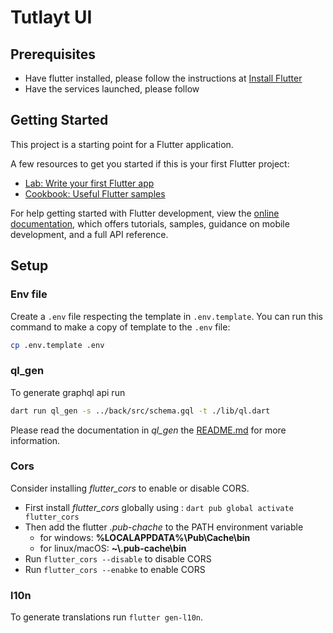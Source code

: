 # Tutlayt UI

## Prerequisites

* Have flutter installed, please follow the instructions at [Install Flutter](https://docs.flutter.dev/get-started/install)
* Have the services launched, please follow

## Getting Started

This project is a starting point for a Flutter application.

A few resources to get you started if this is your first Flutter project:

* [Lab: Write your first Flutter app](https://docs.flutter.dev/get-started/codelab)
* [Cookbook: Useful Flutter samples](https://docs.flutter.dev/cookbook)

For help getting started with Flutter development, view the
[online documentation](https://docs.flutter.dev/), which offers tutorials,
samples, guidance on mobile development, and a full API reference.

## Setup

### Env file

Create a `.env` file respecting the template in `.env.template`. You can run this command to make a copy of template to the `.env` file:

```bash
cp .env.template .env
```

### ql_gen

To generate graphql api run

```bash
dart run ql_gen -s ../back/src/schema.gql -t ./lib/ql.dart
```

Please read the documentation in *ql_gen* the [README.md](../ql_gen/README.md) for more information.

### Cors

Consider installing  *flutter_cors* to enable or disable CORS.

* First install *flutter_cors* globally using : `dart pub global activate flutter_cors`
* Then add the flutter *.pub-chache* to the PATH environment variable
  * for windows: **%LOCALAPPDATA%\Pub\Cache\bin**
  * for linux/macOS: **~\\.pub-cache\bin** <!---TODO check the path is correct-->
* Run `flutter_cors --disable` to disable CORS
* Run `flutter_cors --enabke` to enable CORS

### l10n

To generate translations run `flutter gen-l10n`.
